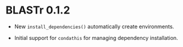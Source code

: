 # BLASTr 0.1.2

* New `install_dependencies()` automatically create environments.

* Initial support for `condathis` for managing dependency installation.
